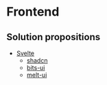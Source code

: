 # Frontend

## Solution propositions

- [Svelte](https://svelte.dev/)
  - [shadcn](https://www.shadcn-svelte.com/)
  - [bits-ui](https://www.bits-ui.com/docs/introduction)
  - [melt-ui](https://melt-ui.com/)

